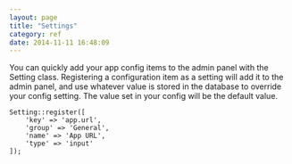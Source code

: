 ```yaml
---
layout: page
title: "Settings"
category: ref
date: 2014-11-11 16:48:09
---
```


You can quickly add your app config items to the admin panel with the Setting class. Registering a configuration item as a setting will add it to the admin panel, and use 
whatever value is stored in the database to override your config setting. The value set in your config will be the default value. 

```
Setting::register([
    'key' => 'app.url',
    'group' => 'General',
    'name' => 'App URL',
    'type' => 'input'
]);
```